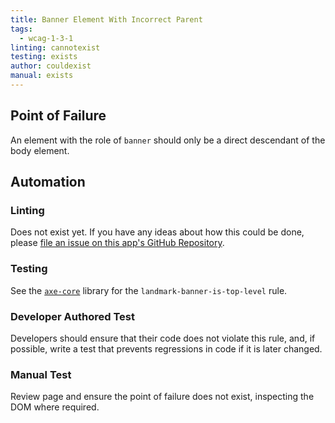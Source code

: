 ```yaml
---
title: Banner Element With Incorrect Parent
tags: 
  - wcag-1-3-1
linting: cannotexist
testing: exists
author: couldexist
manual: exists
---
```


## Point of Failure

An element with the role of `banner` should only be a direct descendant of the body element.

## Automation

### Linting

Does not exist yet. If you have any ideas about how this could be done, please [file an issue on this app's GitHub Repository](https://github.com/MelSumner/a11y-automation/issues).

### Testing

See the [`axe-core`](https://github.com/dequelabs/axe-core) library for the `landmark-banner-is-top-level` rule.

### Developer Authored Test

Developers should ensure that their code does not violate this rule, and, if possible, write a test that prevents regressions in code if it is later changed.

### Manual Test

Review page and ensure the point of failure does not exist, inspecting the DOM where required.
